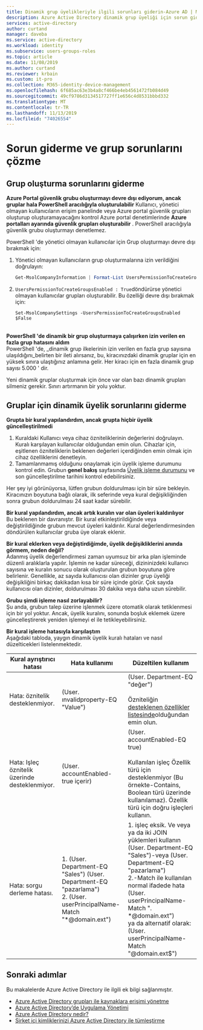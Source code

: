 ```yaml
---
title: Dinamik grup üyelikleriyle ilgili sorunları giderin-Azure AD | Microsoft Docs
description: Azure Active Directory dinamik grup üyeliği için sorun giderme ipuçları
services: active-directory
author: curtand
manager: daveba
ms.service: active-directory
ms.workload: identity
ms.subservice: users-groups-roles
ms.topic: article
ms.date: 11/08/2019
ms.author: curtand
ms.reviewer: krbain
ms.custom: it-pro
ms.collection: M365-identity-device-management
ms.openlocfilehash: 6f685ac63e3b4a8cf466be4eb4561472fb084d49
ms.sourcegitcommit: 49cf9786d3134517727ff1e656c4d8531bbbd332
ms.translationtype: MT
ms.contentlocale: tr-TR
ms.lasthandoff: 11/13/2019
ms.locfileid: "74026554"
---
```

# <a name="troubleshoot-and-resolve-groups-issues"></a>Sorun giderme ve grup sorunlarını çözme

## <a name="troubleshooting-group-creation-issues"></a>Grup oluşturma sorunlarını giderme

**Azure Portal güvenlik grubu oluşturmayı devre dışı ediyorum, ancak gruplar hala PowerShell aracılığıyla oluşturulabilir** Kullanıcı, yönetici olmayan kullanıcıların erişim panelinde veya Azure portal güvenlik grupları oluşturup oluşturamayacağını kontrol Azure portal denetimlerinde **Azure portalları ayarında güvenlik grupları oluşturabilir** . PowerShell aracılığıyla güvenlik grubu oluşturmayı denetlemez.

PowerShell 'de yönetici olmayan kullanıcılar için Grup oluşturmayı devre dışı bırakmak için:
1. Yönetici olmayan kullanıcıların grup oluşturmalarına izin verildiğini doğrulayın:
   

   ```powershell
   Get-MsolCompanyInformation | Format-List UsersPermissionToCreateGroupsEnabled
   ```

  
2. `UsersPermissionToCreateGroupsEnabled : True`döndürürse yönetici olmayan kullanıcılar grupları oluşturabilir. Bu özelliği devre dışı bırakmak için:
  

   ``` 
   Set-MsolCompanySettings -UsersPermissionToCreateGroupsEnabled $False
   ```

<br/>**PowerShell 'de dinamik bir grup oluşturmaya çalışırken izin verilen en fazla grup hatasını aldım**<br/>
PowerShell 'de, _dinamik grup ilkelerinin izin verilen en fazla grup sayısına ulaşıldığını_belirten bir ileti alırsanız, bu, kiracınızdaki dinamik gruplar için en yüksek sınıra ulaştığınız anlamına gelir. Her kiracı için en fazla dinamik grup sayısı 5.000 ' dir.

Yeni dinamik gruplar oluşturmak için önce var olan bazı dinamik grupları silmeniz gerekir. Sınırı artırmanın bir yolu yoktur.

## <a name="troubleshooting-dynamic-memberships-for-groups"></a>Gruplar için dinamik üyelik sorunlarını giderme

**Grupta bir kural yapılandırdım, ancak grupta hiçbir üyelik güncelleştirilmedi**<br/>
1. Kuraldaki Kullanıcı veya cihaz özniteliklerinin değerlerini doğrulayın. Kuralı karşılayan kullanıcılar olduğundan emin olun. Cihazlar için, eşitlenen özniteliklerin beklenen değerleri içerdiğinden emin olmak için cihaz özelliklerini denetleyin.<br/>
2. Tamamlanmamış olduğunu onaylamak için üyelik işleme durumunu kontrol edin. Grubun **genel bakış** sayfasında [Üyelik işleme durumunu](groups-create-rule.md#check-processing-status-for-a-rule) ve son güncelleştirilme tarihini kontrol edebilirsiniz.

Her şey iyi görünüyorsa, lütfen grubun doldurulması için bir süre bekleyin. Kiracınızın boyutuna bağlı olarak, ilk seferinde veya kural değişikliğinden sonra grubun doldurulması 24 saat kadar sürebilir.

**Bir kural yapılandırdım, ancak artık kuralın var olan üyeleri kaldırılıyor**<br/>Bu beklenen bir davranıştır. Bir kural etkinleştirildiğinde veya değiştirildiğinde grubun mevcut üyeleri kaldırılır. Kural değerlendirmesinden döndürülen kullanıcılar gruba üye olarak eklenir.

**Bir kural eklerken veya değiştirdiğimde, üyelik değişikliklerini anında görmem, neden değil?**<br/>Adanmış üyelik değerlendirmesi zaman uyumsuz bir arka plan işleminde düzenli aralıklarla yapılır. İşlemin ne kadar süreceği, dizininizdeki kullanıcı sayısına ve kuralın sonucu olarak oluşturulan grubun boyutuna göre belirlenir. Genellikle, az sayıda kullanıcısı olan dizinler grup üyeliği değişikliğini birkaç dakikadan kısa bir süre içinde görür. Çok sayıda kullanıcısı olan dizinler, doldurulması 30 dakika veya daha uzun sürebilir.

**Grubu şimdi işleme nasıl zorlayabilir?**<br/>
Şu anda, grubun talep üzerine işlenmek üzere otomatik olarak tetiklenmesi için bir yol yoktur. Ancak, üyelik kuralını, sonunda boşluk eklemek üzere güncelleştirerek yeniden işlemeyi el ile tetikleyebilirsiniz.  

**Bir kural işleme hatasıyla karşılaştım**<br/>Aşağıdaki tabloda, yaygın dinamik üyelik kuralı hataları ve nasıl düzelticekleri listelenmektedir.

| Kural ayrıştırıcı hatası | Hata kullanımı | Düzeltilen kullanım |
| --- | --- | --- |
| Hata: öznitelik desteklenmiyor. |(User. ınvalidproperty-EQ "Value") |(User. Department-EQ "değer")<br/><br/>Özniteliğin [desteklenen özellikler listesinde](groups-dynamic-membership.md#supported-properties)olduğundan emin olun. |
| Hata: Işleç öznitelik üzerinde desteklenmiyor. |(User. accountEnabled-true içerir) |(User. accountEnabled-EQ true)<br/><br/>Kullanılan işleç Özellik türü için desteklenmiyor (Bu örnekte-Contains, Boolean türü üzerinde kullanılamaz). Özellik türü için doğru işleçleri kullanın. |
| Hata: sorgu derleme hatası. | 1. (User. Department-EQ "Sales") (User. Department-EQ "pazarlama")<br>2. (User. userPrincipalName-Match "*@domain.ext") | 1. işleç eksik. Ve veya ya da iki JOIN yüklemleri kullanın<br>(User. Department-EQ "Sales")-veya (User. Department-EQ "pazarlama")<br>2.-Match ile kullanılan normal ifadede hata<br>(User. userPrincipalName-Match ". *@domain.ext")<br>ya da alternatif olarak: (User. userPrincipalName-Match "@domain.ext$") |

## <a name="next-steps"></a>Sonraki adımlar

Bu makalelerde Azure Active Directory ile ilgili ek bilgi sağlanmıştır.

* [Azure Active Directory grupları ile kaynaklara erişimi yönetme](../fundamentals/active-directory-manage-groups.md)
* [Azure Active Directory’de Uygulama Yönetimi](../manage-apps/what-is-application-management.md)
* [Azure Active Directory nedir?](../fundamentals/active-directory-whatis.md)
* [Şirket içi kimliklerinizi Azure Active Directory ile tümleştirme](../hybrid/whatis-hybrid-identity.md)